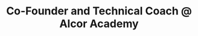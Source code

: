 ---
i: marco_consolaro

name: Marco Consolaro
title: Co-Founder and Technical Coach @ Alcor Academy
about: 
location: London, United Kingdom
specialities:
    - 
    - 
tech-stack: 

linkedin: https://www.linkedin.com/in/consolaro/
twitter: 
website: 
---